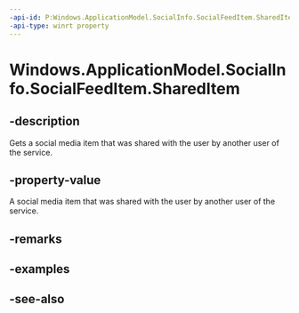 ```yaml
---
-api-id: P:Windows.ApplicationModel.SocialInfo.SocialFeedItem.SharedItem
-api-type: winrt property
---
```


<!-- Property syntax
public Windows.ApplicationModel.SocialInfo.SocialFeedSharedItem SharedItem { get;  set; }
-->

# Windows.ApplicationModel.SocialInfo.SocialFeedItem.SharedItem

## -description
Gets a social media item that was shared with the user by another user of the service.

## -property-value
A social media item that was shared with the user by another user of the service.

## -remarks

## -examples

## -see-also
